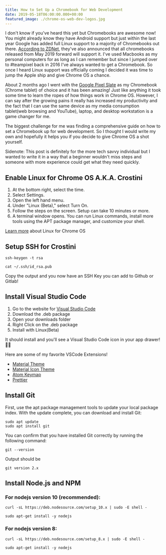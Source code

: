 ```yaml
---
title: How to Set Up a Chromebook for Web Development
date: 2019-05-18T06:00:00.000+00:00
featured_image: ./chrome-os-web-dev-logos.jpg
---
```


I don't know if you've heard this yet but Chromebooks are awesome now! You might already know they have Android support but just within the last year Google has added full Linux support to a  majority of Chromebooks out there. [According to ZDNet](https://www.zdnet.com/article/all-chromebooks-will-also-be-linux-laptops-going-forward/), they've also announced that all chromebooks released from May 2019 forward will support it. I've used Macbooks as my personal computers for as long as I can remember but since I jumped over to #teampixel back in 2016 I've always wanted to get a Chromebook. So once I heard Linux support was officially coming I decided it was time to jump the Apple ship and give Chrome OS a chance.

About 2 months ago I went with the [Google Pixel Slate](https://store.google.com/us/product/pixel_slate?hl=en-US) as my Chromebook (Chrome tablet) of choice and it has been amazing! Just like anything it took some time to learn the ropes of how things work in Chrome OS. However, I can say after the growing pains it really has increased my productivity and the fact that I can use the same device as my media consumption tablet(web browsing and YouTube), laptop, and desktop workstation is a game changer for me. 

The biggest challenge for me was finding a comprehensive guide on how to set a Chromebook up for web development. So I thought I would write my own and hopefully it helps you if you decide to give Chrome OS a shot yourself. 

Sidenote: This post is definitely for the more tech savvy individual but I wanted to write it in a way that a beginner wouldn't miss steps and someone with more experience could get what they need quickly.



## Enable Linux for Chrome OS A.K.A. Crostini

1. At the bottom right, select the time. 
2. Select Settings.
3. Open the left hand menu.
4. Under "Linux (Beta)," select Turn On.
5. Follow the steps on the screen. Setup can take 10 minutes or more.
6. A terminal window opens. You can run Linux commands, install more tools using the APT package manager, and customize your shell.

[Learn more](https://support.google.com/chromebook/answer/9145439?hl=en) about Linux for Chrome OS

## Setup SSH for Crostini

```shell
ssh-keygen -t rsa

cat ~/.ssh/id_rsa.pub
```

Copy the output and you now have an SSH Key you can add to Github or Gitlab!

## Install Visual Studio Code

1. Go to the website for [Visual Studio Code](https://code.visualstudio.com/)
2. Download the .deb package
3. Open your downloads folder
4. Right Click on the .deb package
5. Install with Linux(Beta)

It should install and you'll see a Visual Studio Code icon in your app drawer! 🙌🏼

Here are some of my favorite VSCode Extensions!

* [Material Theme](https://store.google.com/us/product/pixel_slate?hl=en-US)
* [Material Icon Theme](https://marketplace.visualstudio.com/items?itemName=PKief.material-icon-theme)
* [Atom Keymap](https://marketplace.visualstudio.com/items?itemName=ms-vscode.atom-keybindings)
* [Prettier](https://marketplace.visualstudio.com/items?itemName=esbenp.prettier-vscode)


## Install Git

First, use the apt package management tools to update your local package index. With the update complete, you can download and install Git:

```shell
sudo apt update
sudo apt install git
```

You can confirm that you have installed Git correctly by running the following command:

```shell
git --version
```
Output should be

```shell
git version 2.x
```

## Install Node.js and NPM
 
### For nodejs version 10 (recommended):

```shell
curl -sL https://deb.nodesource.com/setup_10.x | sudo -E shell -

sudo apt-get install -y nodejs
```

### For nodejs version 8:

```shell
curl -sL https://deb.nodesource.com/setup_8.x | sudo -E shell -

sudo apt-get install -y nodejs
```
